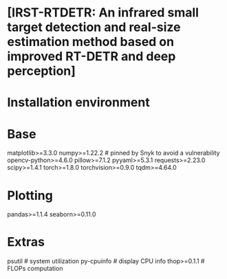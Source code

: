 # [IRST-RTDETR: An infrared small target detection and real-size estimation method based on improved RT-DETR and deep perception]

# Installation environment

# Base
matplotlib>=3.3.0
numpy>=1.22.2 # pinned by Snyk to avoid a vulnerability
opencv-python>=4.6.0
pillow>=7.1.2
pyyaml>=5.3.1
requests>=2.23.0
scipy>=1.4.1
torch>=1.8.0
torchvision>=0.9.0
tqdm>=4.64.0

# Plotting
pandas>=1.1.4
seaborn>=0.11.0

# Extras
psutil  # system utilization
py-cpuinfo  # display CPU info
thop>=0.1.1  # FLOPs computation

